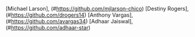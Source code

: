[Michael Larson], (#https://github.com/mjlarson-chico)
[Destiny Rogers], (#https://github.com/drogers14)
[Anthony Vargas], (#https://github.com/avargas34)
[Adhaar Jaiswal], (#https://github.com/adhaar-star)
